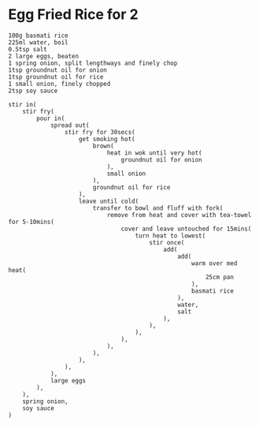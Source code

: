 Egg Fried Rice for 2
====================

    100g basmati rice
    225ml water, boil
    0.5tsp salt
    2 large eggs, beaten
    1 spring onion, split lengthways and finely chop
    1tsp groundnut oil for onion
    1tsp groundnut oil for rice
    1 small onion, finely chopped
    2tsp soy sauce

    stir in(
        stir fry(
            pour in(
                spread out(
                    stir fry for 30secs(
                        get smoking hot(
                            brown(
                                heat in wok until very hot(
                                    groundnut oil for onion
                                ),
                                small onion
                            ),
                            groundnut oil for rice
                        ),
                        leave until cold(
                            transfer to bowl and fluff with fork(
                                remove from heat and cover with tea-towel for 5-10mins(
                                    cover and leave untouched for 15mins(
                                        turn heat to lowest(
                                            stir once(
                                                add(
                                                    add(
                                                        warm over med heat(
                                                            25cm pan
                                                        ),
                                                        basmati rice
                                                    ),
                                                    water,
                                                    salt
                                                ),
                                            ),
                                        ),
                                    ),
                                ),
                            ),
                        ),
                    ),
                ),
                large eggs
            ),
        ),
        spring onion,
        soy sauce
    )
